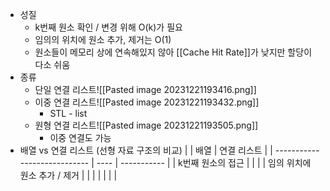 - 성질
	- k번째 원소 확인 / 변경 위해 O(k)가 필요
	- 임의의 위치에 원소 추가, 제거는 O(1)
	- 원소들이 메모리 상에 연속해있지 않아 [[Cache Hit Rate]]가 낮지만 할당이 다소 쉬움
- 종류
	- 단일 연결 리스트![[Pasted image 20231221193416.png]]
	- 이중 연결 리스트![[Pasted image 20231221193432.png]]
		- STL - list
	- 원형 연결 리스트![[Pasted image 20231221193505.png]]
		- 이중 연결도 가능
- 배열 vs 연결 리스트 (선형 자료 구조의 비교)
  |                              | 배열 | 연결 리스트 |
  | ---------------------------- | ---- | ----------- |
  | k번째 원소의 접근            |      |             |
  | 임의 위치에 원소 추가 / 제거 |      |             |
  |                              |      |             |
